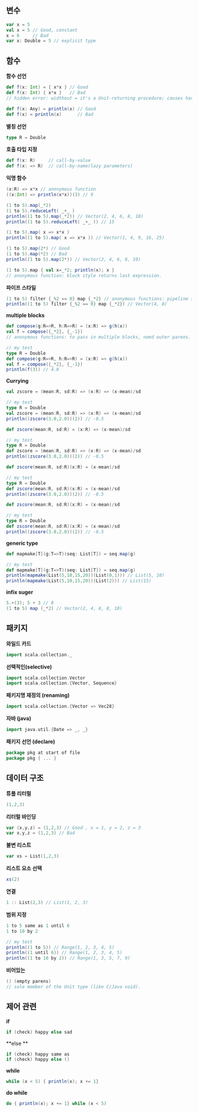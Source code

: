 ## 변수

```scala
var x = 5
val x = 5 // Good, constant
x = 6     // Bad
var x: Double = 5 // explicit type
```



## 함수

**함수 선언**

```scala
def f(x: Int) = { x*x } // Good
def f(x: Int) { x*x }   // Bad
// hidden error: widthout = it's a Unit-returning procedure; causes havoc
```

```scala
def f(x: Any) = println(x) // Good
def f(x) = println(x)      // Bad
```



**별칭 선언**

```scala
type R = Double
```



**호출 타입 지정**

```scala
def f(x: R)     // call-by-value
def f(x: => R)  // call-by-name(lazy parameters)
```



**익명 함수**

```scala
(x:R) => x*x // anonymous function
((x:Int) => println(x*x))(3) // 9
```

```scala
(1 to 5).map(_*2)
(1 to 5).reduceLeft( _+_ )
println((1 to 5).map(_*2)) // Vector(2, 4, 6, 8, 10)
println((1 to 5).reduceLeft( _+_ )) // 15
```

```scala
(1 to 5).map( x => x*x )
println((1 to 5).map( x => x*x )) // Vector(1, 4, 9, 16, 25)
```

```scala
(1 to 5).map(2*) // Good
(1 to 5).map(*2) // Bad
println((1 to 5).map(2*)) // Vector(2, 4, 6, 8, 10)
```

```scala
(1 to 5).map { val x=_*2; println(x); x }
// anonymous function: block style returns last expression.
```



**파이프 스타일**

```scala
(1 to 5) filter {_%2 == 0} map {_*2} // anonymous functions: pipeline style. (or parens too).
println((1 to 5) filter {_%2 == 0} map {_*2}) // Vector(4, 8)
```



**multiple blocks**

```scala
def compose(g:R=>R, h:R=>R) = (x:R) => g(h(x)) 
val f = compose({_*2}, {_-1})
// anonymous functions: to pass in multiple blocks, need outer parens.

// my test
type R = Double
def compose(g:R=>R, h:R=>R) = (x:R) => g(h(x)) 
val f = compose({_*2}, {_-1})
println(f(3)) // 4.0
```



**Currying**

```scala
val zscore = (mean:R, sd:R) => (x:R) => (x-mean)/sd

// my test
type R = Double
val zscore = (mean:R, sd:R) => (x:R) => (x-mean)/sd
println((zscore(3.0,2.0))(2)) // -0.5
```

```scala
def zscore(mean:R, sd:R) = (x:R) => (x-mean)/sd

// my test
type R = Double
def zscore = (mean:R, sd:R) => (x:R) => (x-mean)/sd
println((zscore(3.0,2.0))(2)) // -0.5
```

```scala
def zscore(mean:R, sd:R)(x:R) = (x-mean)/sd

// my test
type R = Double
def zscore(mean:R, sd:R)(x:R) = (x-mean)/sd
println((zscore(3.0,2.0))(2)) // -0.5
```

```scala
def zscore(mean:R, sd:R)(x:R) = (x-mean)/sd

// my test
type R = Double
def zscore(mean:R, sd:R)(x:R) = (x-mean)/sd
println((zscore(3.0,2.0))(2)) // -0.5
```



**generic type**

```scala
def mapmake[T](g:T=>T)(seq: List[T]) = seq.map(g)

// my test
def mapmake[T](g:T=>T)(seq: List[T]) = seq.map(g)
println(mapmake(List(5,10,15,20))(List(0,1))) // List(5, 10)
println(mapmake(List(5,10,15,20))(List(2))) // List(15)
```



**infix suger**

```scala
5.+(3); 5 + 3 // 8
(1 to 5) map (_*2) // Vector(2, 4, 6, 8, 10)
```





## 패키지

**와일드 카드**

```scala
import scala.collection._
```



**선택적인(selective)**

```scala
import scala.collection.Vector 
import scala.collection.{Vector, Sequence}
```



**패키지명 재정의 (renaming)**

```scala
import scala.collection.{Vector => Vec28}
```



**자바 (java)**

```scala
import java.util.{Date => _, _}
```



**패키지 선언 (declare)**

```scala
package pkg at start of file 
package pkg { ... }
```





## 데이터 구조

**튜플 리터럴**

```scala
(1,2,3)
```



**리터럴 바인딩**

```scala
var (x,y,z) = (1,2,3) // Good , x = 1, y = 2, z = 3
var x,y,z = (1,2,3) // Bad
```



**불변 리스트**

```scala
var xs = List(1,2,3)
```



**리스트 요소 선택**

```scala
xs(2)
```



**연결**

```scala
1 :: List(2,3) // List(1, 2, 3)
```



**범위 지정**

```scala
1 to 5 same as 1 until 6 
1 to 10 by 2

// my test
println((1 to 5)) // Range(1, 2, 3, 4, 5)
println((1 until 6)) // Range(1, 2, 3, 4, 5)
println((1 to 10 by 2)) // Range(1, 3, 5, 7, 9)
```



**비어있는**

```scala
() (empty parens)
// sole member of the Unit type (like C/Java void).
```



## 제어 관련

**if**

```scala
if (check) happy else sad
```



**else **

```scala
if (check) happy same as 
if (check) happy else ()
```



**while**

```scala
while (x < 5) { println(x); x += 1}
```



**do while**

```scala
do { println(x); x += 1} while (x < 5)
```


